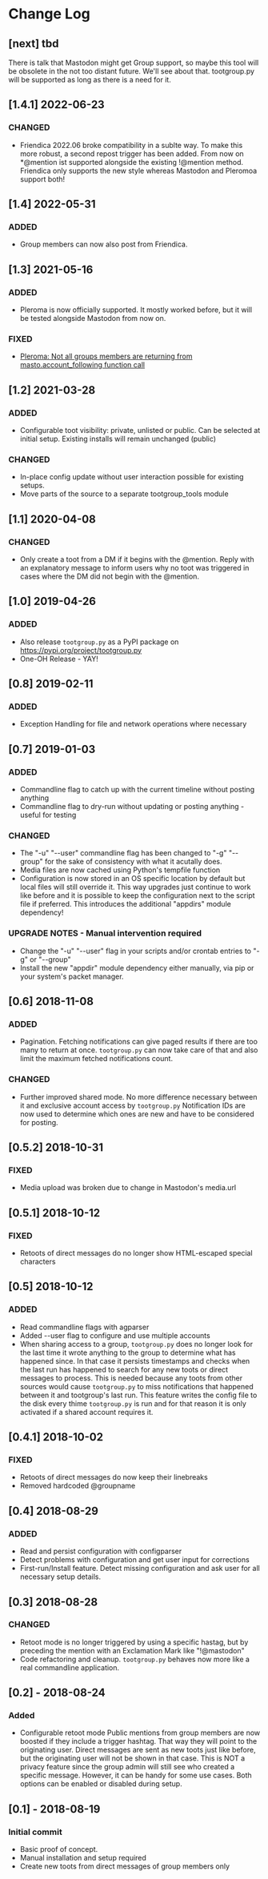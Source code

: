 Change Log
==========

[next] tbd
----------

There is talk that Mastodon might get Group support, so maybe this tool will be obsolete in the not too distant future. We'll see
about that. tootgroup.py will be supported as long as there is a need for it.

[1.4.1] 2022-06-23
----------------

### CHANGED

- Friendica 2022.06 broke compatibility in a sublte way. To make this more robust, a second repost trigger has been added. From now on
  *@mention ist supported alongside the existing !@mention method. Friendica only supports the new style whereas Mastodon and Pleromoa
  support both!

[1.4] 2022-05-31
----------------

### ADDED

- Group members can now also post from Friendica.

[1.3] 2021-05-16
----------------

### ADDED

- Pleroma is now officially supported. It mostly worked before, but it will be tested alongside Mastodon from now on.

### FIXED

- [Pleroma: Not all groups members are returning from masto.account_following function call](<https://github.com/oe4dns/tootgroup.py/issues/7>)

[1.2] 2021-03-28
----------------

### ADDED

- Configurable toot visibility: private, unlisted or public. Can be selected at initial setup. Existing installs will remain unchanged (public)

### CHANGED

- In-place config update without user interaction possible for existing setups.
- Move parts of the source to a separate tootgroup_tools module

[1.1] 2020-04-08
----------------

### CHANGED

- Only create a toot from a DM if it begins with the @mention. Reply with an explanatory message to inform users why no toot was triggered in cases where the DM did not begin with the @mention.

[1.0] 2019-04-26
----------------

### ADDED

- Also release `tootgroup.py` as a PyPI package on
  <https://pypi.org/project/tootgroup.py>
- One-OH Release - YAY!

[0.8] 2019-02-11
----------------

### ADDED

- Exception Handling for file and network operations where necessary

[0.7] 2019-01-03
----------------

### ADDED

- Commandline flag to catch up with the current timeline without posting anything
- Commandline flag to dry-run without updating or posting anything - useful for testing

### CHANGED

- The "-u" "--user" commandline flag has been changed to "-g" "--group" for the sake
  of consistency with what it acutally does.
- Media files are now cached using Python's tempfile function
- Configuration is now stored in an OS specific location by default but local files
  will still override it. This way upgrades just continue to work like before and
  it is possible to keep the configuration next to the script file if preferred. This
  introduces the additional "appdirs" module dependency!

### UPGRADE NOTES - Manual intervention required

- Change the "-u" "--user" flag in your scripts and/or crontab entries to "-g" or "--group"
- Install the new "appdir" module dependency either manually, via pip or your system's
  packet manager.

[0.6] 2018-11-08
----------------

### ADDED

- Pagination. Fetching notifications can give paged results if there are too
  many to return at once. `tootgroup.py` can now take care of that and also limit
  the maximum fetched notifications count.

### CHANGED

- Further improved shared mode. No more difference necessary between it and
  exclusive account access by `tootgroup.py`
  Notification IDs are now used to determine which ones are new and have to be considered
  for posting.

[0.5.2] 2018-10-31
------------------

### FIXED

- Media upload was broken due to change in Mastodon's media.url

[0.5.1] 2018-10-12
------------------

### FIXED

- Retoots of direct messages do no longer show HTML-escaped special characters

[0.5] 2018-10-12
----------------

### ADDED

- Read commandline flags with agparser
- Added --user flag to configure and use multiple accounts
- When sharing access to a group, `tootgroup.py` does no longer look for the last
  time it wrote anything to the group to determine what has happened since. In
  that case it persists timestamps and checks when the last run has happened to
  search for any new toots or direct messages to process. This is needed because
  any toots from other sources would cause `tootgroup.py` to miss notifications that
  happened between it and tootgroup's last run. This feature writes the config
  file to the disk every thime `tootgroup.py` is run and for that reason it is only
  activated if a shared account requires it.

[0.4.1] 2018-10-02
------------------

### FIXED

- Retoots of direct messages do now keep their linebreaks
- Removed hardcoded @groupname

[0.4] 2018-08-29
----------------

### ADDED

- Read and persist configuration with configparser
- Detect problems with configuration and get user input for corrections
- First-run/Install feature. Detect missing configuration and ask user for all
  necessary setup details.

[0.3] 2018-08-28
----------------

### CHANGED

- Retoot mode is no longer triggered by using a specific hastag, but by preceding
  the mention with an Exclamation Mark like "!@mastodon"
- Code refactoring and cleanup. `tootgroup.py` behaves now more like a real
  commandline application.

[0.2] - 2018-08-24
------------------

### Added

- Configurable retoot mode
  Public mentions from group members are now boosted if they include a trigger
  hashtag. That way they will point to the originating user. Direct messages are
  sent as new toots just like before, but the originating user will not be shown
  in that case. This is NOT a privacy feature since the group admin will still see
  who created a specific message. However, it can be handy for some use cases.
  Both options can be enabled or disabled during setup.

[0.1] - 2018-08-19
------------------

### Initial commit

- Basic proof of concept.
- Manual installation and setup required
- Create new toots from direct messages of group members only
